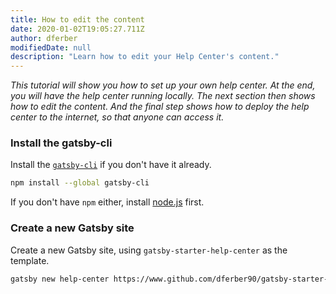 ```yaml
---
title: How to edit the content
date: 2020-01-02T19:05:27.711Z
author: dferber
modifiedDate: null
description: "Learn how to edit your Help Center's content."
---
```


_This tutorial will show you how to set up your own help center. At the end, you will have the help center running locally. The next section then shows how to edit the content. And the final step shows how to deploy the help center to the internet, so that anyone can access it._

### Install the gatsby-cli

Install the [`gatsby-cli`](https://www.npmjs.com/package/gatsby-cli) if you don't have it already.

```sh
npm install --global gatsby-cli
```

If you don't have `npm` either, install [node.js](https://nodejs.org/en/) first.

### Create a new Gatsby site

Create a new Gatsby site, using `gatsby-starter-help-center` as the template.

```sh
gatsby new help-center https://www.github.com/dferber90/gatsby-starter-help-center
```
